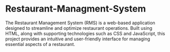 # Restaurant-Managment-System
The Restaurant Management System (RMS) is a web-based application designed to streamline and optimize restaurant operations. Built using HTML, along with supporting technologies such as CSS and JavaScript, this project provides an intuitive and user-friendly interface for managing essential aspects of a restaurant.
